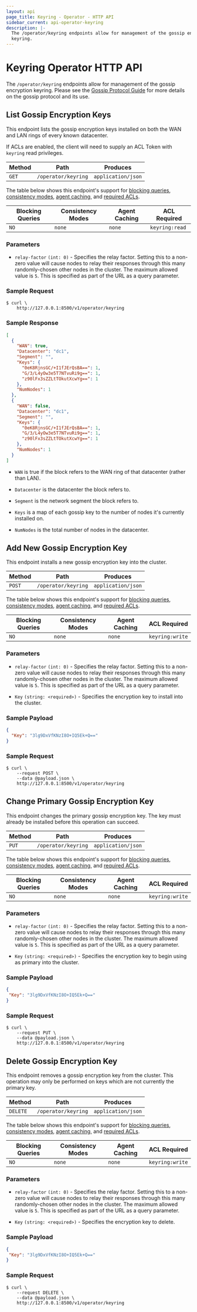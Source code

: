 ```yaml
---
layout: api
page_title: Keyring - Operator - HTTP API
sidebar_current: api-operator-keyring
description: |-
  The /operator/keyring endpoints allow for management of the gossip encryption
  keyring.
---
```


# Keyring Operator HTTP API

The `/operator/keyring` endpoints allow for management of the gossip encryption
keyring. Please see the [Gossip Protocol Guide](/docs/internals/gossip.html) for
more details on the gossip protocol and its use.

## List Gossip Encryption Keys

This endpoint lists the gossip encryption keys installed on both the WAN and LAN
rings of every known datacenter.

If ACLs are enabled, the client will need to supply an ACL Token with `keyring`
read privileges.

| Method | Path                         | Produces                   |
| ------ | ---------------------------- | -------------------------- |
| `GET`  | `/operator/keyring`          | `application/json`         |

The table below shows this endpoint's support for
[blocking queries](/api/index.html#blocking-queries),
[consistency modes](/api/index.html#consistency-modes),
[agent caching](/api/index.html#agent-caching), and
[required ACLs](/api/index.html#acls).

| Blocking Queries | Consistency Modes | Agent Caching | ACL Required   |
| ---------------- | ----------------- | ------------- | -------------- |
| `NO`             | `none`            | `none`        | `keyring:read` |

### Parameters

- `relay-factor` `(int: 0)` - Specifies the relay factor. Setting this to a
  non-zero value will cause nodes to relay their responses through this many
  randomly-chosen other nodes in the cluster. The maximum allowed value is `5`.
  This is specified as part of the URL as a query parameter.

### Sample Request

```text
$ curl \
    http://127.0.0.1:8500/v1/operator/keyring
```

### Sample Response

```json
[
  {
    "WAN": true,
    "Datacenter": "dc1",
    "Segment": "",
    "Keys": {
      "0eK8RjnsGC/+I1fJErQsBA==": 1,
      "G/3/L4yOw3e5T7NTvuRi9g==": 1,
      "z90lFx3sZZLtTOkutXcwYg==": 1
    },
    "NumNodes": 1
  },
  {
    "WAN": false,
    "Datacenter": "dc1",
    "Segment": "",
    "Keys": {
      "0eK8RjnsGC/+I1fJErQsBA==": 1,
      "G/3/L4yOw3e5T7NTvuRi9g==": 1,
      "z90lFx3sZZLtTOkutXcwYg==": 1
    },
    "NumNodes": 1
  }
]
```

- `WAN` is true if the block refers to the WAN ring of that datacenter (rather
   than LAN).

- `Datacenter` is the datacenter the block refers to.

- `Segment` is the network segment the block refers to.

- `Keys` is a map of each gossip key to the number of nodes it's currently
  installed on.

- `NumNodes` is the total number of nodes in the datacenter.

## Add New Gossip Encryption Key

This endpoint installs a new gossip encryption key into the cluster.

| Method | Path                         | Produces                   |
| ------ | ---------------------------- | -------------------------- |
| `POST` | `/operator/keyring`          | `application/json`         |

The table below shows this endpoint's support for
[blocking queries](/api/index.html#blocking-queries),
[consistency modes](/api/index.html#consistency-modes),
[agent caching](/api/index.html#agent-caching), and
[required ACLs](/api/index.html#acls).

| Blocking Queries | Consistency Modes | Agent Caching | ACL Required    |
| ---------------- | ----------------- | ------------- | --------------- |
| `NO`             | `none`            | `none`        | `keyring:write` |

### Parameters

- `relay-factor` `(int: 0)` - Specifies the relay factor. Setting this to a
  non-zero value will cause nodes to relay their responses through this many
  randomly-chosen other nodes in the cluster. The maximum allowed value is `5`.
  This is specified as part of the URL as a query parameter.

- `Key` `(string: <required>)` - Specifies the encryption key to install into
  the cluster.

### Sample Payload

```json
{
  "Key": "3lg9DxVfKNzI8O+IQ5Ek+Q=="
}
```

### Sample Request

```text
$ curl \
    --request POST \
    --data @payload.json \
    http://127.0.0.1:8500/v1/operator/keyring
```

## Change Primary Gossip Encryption Key

This endpoint changes the primary gossip encryption key. The key must already be
installed before this operation can succeed.

| Method | Path                         | Produces                   |
| ------ | ---------------------------- | -------------------------- |
| `PUT`  | `/operator/keyring`          | `application/json`         |

The table below shows this endpoint's support for
[blocking queries](/api/index.html#blocking-queries),
[consistency modes](/api/index.html#consistency-modes),
[agent caching](/api/index.html#agent-caching), and
[required ACLs](/api/index.html#acls).

| Blocking Queries | Consistency Modes | Agent Caching | ACL Required    |
| ---------------- | ----------------- | ------------- | --------------- |
| `NO`             | `none`            | `none`        | `keyring:write` |

### Parameters

- `relay-factor` `(int: 0)` - Specifies the relay factor. Setting this to a
  non-zero value will cause nodes to relay their responses through this many
  randomly-chosen other nodes in the cluster. The maximum allowed value is `5`.
  This is specified as part of the URL as a query parameter.

- `Key` `(string: <required>)` - Specifies the encryption key to begin using as
  primary into the cluster.

### Sample Payload

```json
{
 "Key": "3lg9DxVfKNzI8O+IQ5Ek+Q=="
}
```

### Sample Request

```text
$ curl \
    --request PUT \
    --data @payload.json \
    http://127.0.0.1:8500/v1/operator/keyring
```

## Delete Gossip Encryption Key

This endpoint removes a gossip encryption key from the cluster. This operation
may only be performed on keys which are not currently the primary key.

| Method  | Path                         | Produces                   |
| ------- | ---------------------------- | -------------------------- |
| `DELETE`| `/operator/keyring`          | `application/json`         |

The table below shows this endpoint's support for
[blocking queries](/api/index.html#blocking-queries),
[consistency modes](/api/index.html#consistency-modes),
[agent caching](/api/index.html#agent-caching), and
[required ACLs](/api/index.html#acls).

| Blocking Queries | Consistency Modes | Agent Caching | ACL Required    |
| ---------------- | ----------------- | ------------- | --------------- |
| `NO`             | `none`            | `none`        | `keyring:write` |

### Parameters

- `relay-factor` `(int: 0)` - Specifies the relay factor. Setting this to a
  non-zero value will cause nodes to relay their responses through this many
  randomly-chosen other nodes in the cluster. The maximum allowed value is `5`.
  This is specified as part of the URL as a query parameter.

- `Key` `(string: <required>)` - Specifies the encryption key to delete.

### Sample Payload

```json
{
 "Key": "3lg9DxVfKNzI8O+IQ5Ek+Q=="
}
```

### Sample Request

```text
$ curl \
    --request DELETE \
    --data @payload.json \
    http://127.0.0.1:8500/v1/operator/keyring
```

